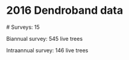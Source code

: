 # 2016 Dendroband data

\# Surveys: 15

Biannual survey: 545 live trees

Intraannual survey: 146 live trees